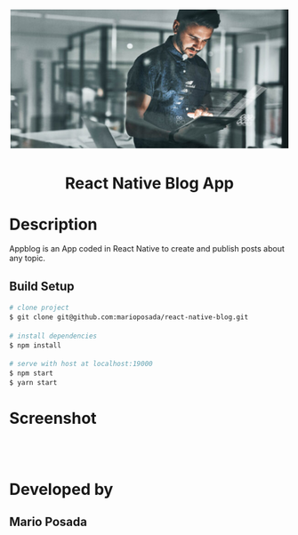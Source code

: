 <h1 align="center"> <img width="500" src="https://github.com/marioposada/assets/blob/main/blog/BestTechJobsAUS-606x303.jpeg" /> </h1>
<h1 align="center">  React Native Blog App  </h1>

# Description
Appblog is an App coded in React Native to create and publish posts about any topic.

## Build Setup

``` bash
# clone project
$ git clone git@github.com:marioposada/react-native-blog.git

# install dependencies
$ npm install

# serve with host at localhost:19000
$ npm start
$ yarn start
```
# Screenshot
<h2 align="center"> <img width="300" src="" /> <img width="300" src="" /></h2>
                       
                       
# Developed by 
## Mario Posada

